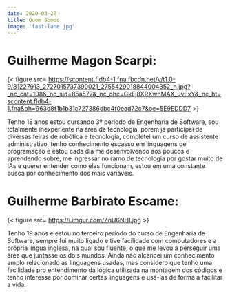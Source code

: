 ```yaml
---
date: 2020-03-20
title: Quem Somos
image: 'fast-lane.jpg'
---
```



# Guilherme Magon Scarpi:      

{< figure src= https://scontent.fldb4-1.fna.fbcdn.net/v/t1.0-9/81227913_2727015737390021_2755429018844004352_n.jpg?_nc_cat=108&_nc_sid=85a577&_nc_ohc=GkEj8XRXwhMAX_JvExY&_nc_ht=scontent.fldb4-1.fna&oh=963d8f1b1b31c727386dbc4f0ead72c7&oe=5E9EDDD7 >}

Tenho 18 anos estou cursando 3º período de Engenharia de Software, sou totalmente inexperiente na área de tecnologia, porem já participei de diversas feiras de robótica e tecnologia, completei um curso de assistente administrativo, tenho conhecimento escasso em linguagens de programação e estou cada dia me desenvolvendo aos poucos e aprendendo sobre, me ingressar no ramo de tecnologia por gostar muito de IAs e querer entender como elas funcionam, estou em uma constante busca por conhecimento dos mais variáveis.

# Guilherme Barbirato Escame:

{< figure src= https://i.imgur.com/ZqU6NHI.jpg >}

Tenho 19 anos e estou no terceiro período do curso de Engenharia de Software, sempre fui muito ligado e tive facilidade com computadores e a própria lingua inglesa, na qual sou fluente, o que me levou a perseguir uma área que juntasse os dois mundos. Ainda não alcancei um conhecimento amplo relacionado as linguagens usadas, mas considero que tenho uma facilidade pro entendimento da lógica utilizada na montagem dos códigos e tenho interesse por dominar certas linguagens e usá-las de forma a facilitar a vida.